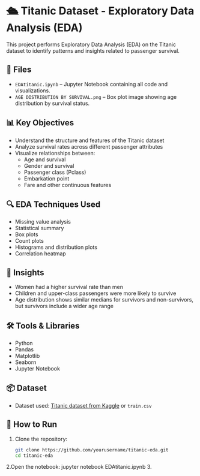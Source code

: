 # 🛳️ Titanic Dataset - Exploratory Data Analysis (EDA)

This project performs Exploratory Data Analysis (EDA) on the Titanic dataset to identify patterns and insights related to passenger survival.

## 📁 Files

- `EDAtitanic.ipynb` – Jupyter Notebook containing all code and visualizations.
- `AGE DISTRIBUTION BY SURVIVAL.png` – Box plot image showing age distribution by survival status.

## 📊 Key Objectives

- Understand the structure and features of the Titanic dataset
- Analyze survival rates across different passenger attributes
- Visualize relationships between:
  - Age and survival
  - Gender and survival
  - Passenger class (Pclass)
  - Embarkation point
  - Fare and other continuous features

## 🔍 EDA Techniques Used

- Missing value analysis
- Statistical summary
- Box plots
- Count plots
- Histograms and distribution plots
- Correlation heatmap

## 📌 Insights

- Women had a higher survival rate than men
- Children and upper-class passengers were more likely to survive
- Age distribution shows similar medians for survivors and non-survivors, but survivors include a wider age range

## 🛠️ Tools & Libraries

- Python
- Pandas
- Matplotlib
- Seaborn
- Jupyter Notebook

## 📦 Dataset

- Dataset used: [Titanic dataset from Kaggle](https://www.kaggle.com/competitions/titanic/data) or `train.csv`

## 🚀 How to Run

1. Clone the repository:
   ```bash
   git clone https://github.com/yourusername/titanic-eda.git
   cd titanic-eda
2.Open the notebook:
   jupyter notebook EDAtitanic.ipynb
3.

